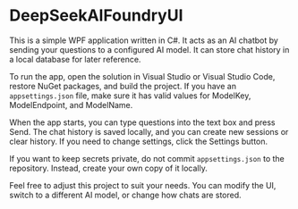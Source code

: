 # DeepSeekAIFoundryUI

This is a simple WPF application written in C#. It acts as an AI chatbot by sending your questions to a configured AI model. It can store chat history in a local database for later reference.

To run the app, open the solution in Visual Studio or Visual Studio Code, restore NuGet packages, and build the project. If you have an `appsettings.json` file, make sure it has valid values for ModelKey, ModelEndpoint, and ModelName.

When the app starts, you can type questions into the text box and press Send. The chat history is saved locally, and you can create new sessions or clear history. If you need to change settings, click the Settings button.

If you want to keep secrets private, do not commit `appsettings.json` to the repository. Instead, create your own copy of it locally.

Feel free to adjust this project to suit your needs. You can modify the UI, switch to a different AI model, or change how chats are stored. 
